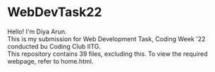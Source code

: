 # WebDevTask22
Hello! I'm Diya Arun.
<br> 
This is my submission for Web Development Task, Coding Week '22 conducted bu Coding Club IITG.
<br>
This repository contains 39 files, excluding this. To view the required webpage, refer to home.html.
